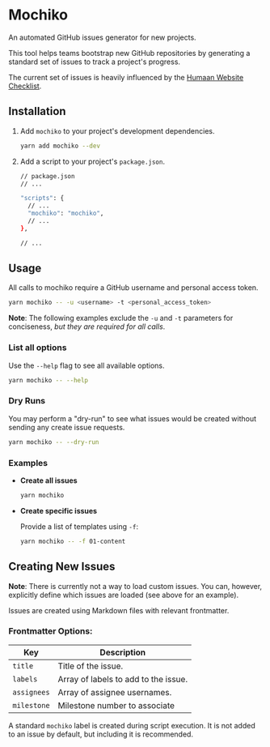 # Mochiko

An automated GitHub issues generator for new projects.

This tool helps teams bootstrap new GitHub repositories by generating a
standard set of issues to track a project's progress.

The current set of issues is heavily influenced by the [Humaan Website
Checklist][0].

## Installation

1. Add `mochiko` to your project's development dependencies.

   ```sh
   yarn add mochiko --dev
   ```

1. Add a script to your project's `package.json`.

   ```sh
   // package.json
   // ...

   "scripts": {
     // ...
     "mochiko": "mochiko",
     // ...
   },

   // ...
   ```

## Usage

All calls to mochiko require a GitHub username and personal access token.

```sh
yarn mochiko -- -u <username> -t <personal_access_token>
```

**Note**: The following examples exclude the `-u` and `-t` parameters for
conciseness, *but they are required for all calls*.

### List all options

Use the `--help` flag to see all available options.

```sh
yarn mochiko -- --help
```

### Dry Runs

You may perform a "dry-run" to see what issues would be created without sending
any create issue requests.

```sh
yarn mochiko -- --dry-run
```

### Examples

- **Create all issues**

  ```sh
  yarn mochiko
  ```

- **Create specific issues**

  Provide a list of templates using `-f`:

  ```sh
  yarn mochiko -- -f 01-content
  ```

## Creating New Issues

**Note**: There is currently not a way to load custom issues. You can, however,
explicitly define which issues are loaded (see above for an example).

Issues are created using Markdown files with relevant frontmatter.

### Frontmatter Options:

| Key | Description |
| --- | --- |
| `title` | Title of the issue. |
| `labels` | Array of labels to add to the issue. |
| `assignees` | Array of assignee usernames. |
| `milestone` | Milestone number to associate |

A standard `mochiko` label is created during script execution. It is not added
to an issue by default, but including it is recommended.

[0]: https://humaan.com/checklist/
